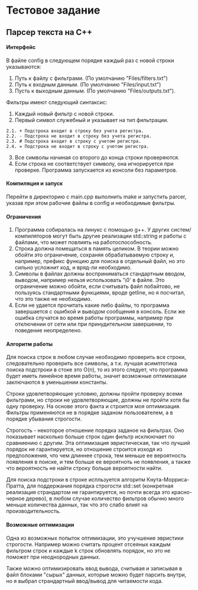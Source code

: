 # Тестовое задание 
## Парсер текста на C++

#### Интерфейс

В файле config в следующем порядке каждый раз с новой строки указываются:
  1. Путь к файлу с фильтрами. (По умолчанию "Files/filters.txt")
  2. Путь к входным данным. (По умолчанию "Files/input.txt")
  3. Пусть к выходным данным. (По умолчанию "Files/outputs.txt").

Фильтры имеют следующий синтаксис:
  1. Каждый новый фильтр с новой строки.
  2. Первый символ служебный и указывает на тип фильтрации.
  
    2.1. + Подстрока входит в строку без учета регистра.
    2.2. - Подстрока не входит в строку без учета регистра.
    2.3. # Подстрока входит в строку с учетом регистра.
    2.4. = Подстрока не входит в строку с учетом регистра.
  3. Все символы начиная со второго до конца строки проверяются.
  4. Если строка не соответствует символу, она игнорируется при проверке.
Программа запускается из консоли без параметров.

#### Компиляция и запуск
  Перейти в директорию с main.cpp выполнить make и запустить parcer, указав при этом рабочие файлы в config и необходимые фильтры.
#### Ограничения
  1. Программа собиралась на линукс с помощью g++. У других систем/компиляторов могут быть другие реализации std::string и работы с файлами, что может повлиять на работоспособность.
  2. Строка должна помещаться в память целиком. В теории можно обойти это ограничение, сохраняя обрабатываемую строку и, например, префикс функцию для поиска в отдельный файл, но это сильно усложнит код, и вряд-ли необходимо. 
  3. Символы в файлах должны восприниматься стандартным вводом, выводом, например нельзя использовать '\0' в файле. Это ограничение можно обойти, если считывать файл побайтово, не пользуясь стандартными функциями, вроде getline, но я посчитал, что это также не необходимо.
  4. Если не удается прочитать какие либо файлы, то программа завершается с ошибкой и выводом сообщения в консоль. Если же ошибка случатся во время работы программы, например при отключении от сети или при принудительном завершении, то поведение неопределено.
 
 #### Алгоритм работы
 
 Для поиска строк в любом случае необходимо проверить все строки, следовательно проверить все символы, а т.к. лучшая асимптотика поиска подстроки в стоке это
 O(n), то из этого следует, что программа будет иметь линейное время работы, значит возможные оптимизации заключаются в уменьшении константы.
 
 Строки удовлетворяющие условию, должны пройти проверку всеми фильтрами, но строки не удовлетворяющие, должны не пройти хотя бы одну проверку. На основе этого факта и строится моя оптимизация. Фильтры применяются не в порядке заданом пользователем, а в порядке убывания строгости.
 
 Строгость - некоторое отношение порядка заданое на фильтрах. Оно показывает насколько больше строк один фильтр исклюючает по сравниению с другим. Эта оптимизация
эвристическая, так что лучший порядок не гарантируется, но отношение строится изходя из предположения, что чем длиннее строка, тем меньше ее вероятность появления в поиске, и тем больше ее вероятноть не появления, а также что вероятность не найти строку больше вероятности найти.
 
 Для поиска подстроки в строке испльзуется алгоритм Кнута-Морриса-Пратта, для поддержания порядка строгости std::set (конкретная реализация страндартом не гарантируется, но почти всегда это красно-черное дерево), в любом случае количество фильтров обычно много меньше количества данных, так что это слабо влият на производительность.
 
 #### Возможные оптимизации
 Одна из возможных попыток оптимизации, это учучшение эвристики строгости. Например можно считать процент отсеяных каждым фильтром строк и каждые k строк обновлять порядок, но это не поможет при неоднородных данных.
 
 Также можно оптимизировать ввод вывода, считывая и записывая в файл блоками "сырых" данных, которые можно будет парсить внутри, но я выбрал страндартный ввод/вывод для читаемости кода.
